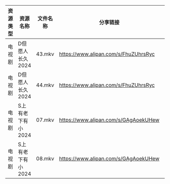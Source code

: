 | 资源类型 | 资源名称        | 文件名称   | 分享链接                                 | 更新时间                |
| ---- | ----------- | ------ | ------------------------------------ | ------------------- |
| 电视剧  | D但愿人长久2024  | 43.mkv | https://www.alipan.com/s/FhuZUhrsRyc | 2024-07-02 00:05:12 |
| 电视剧  | D但愿人长久2024  | 44.mkv | https://www.alipan.com/s/FhuZUhrsRyc | 2024-07-02 00:05:11 |
| 电视剧  | S上有老下有小2024 | 07.mkv | https://www.alipan.com/s/GAgAoekUHew | 2024-07-02 00:06:41 |
| 电视剧  | S上有老下有小2024 | 08.mkv | https://www.alipan.com/s/GAgAoekUHew | 2024-07-02 00:06:41 |
